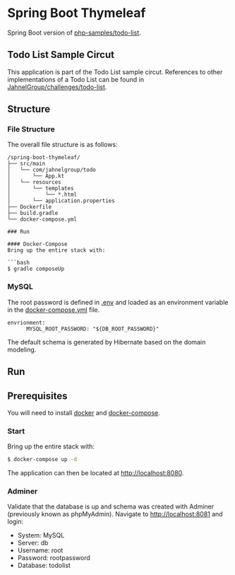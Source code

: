 # Spring Boot Thymeleaf

Spring Boot version of [php-samples/todo-list](https://github.com/JahnelGroup/php-samples/tree/master/todo-list). 

## Todo List Sample Circut

This application is part of the Todo List sample circut. References to other implementations of a Todo List can be found in [JahnelGroup/challenges/todo-list](https://github.com/JahnelGroup/challenges/tree/master/todo-list).

## Structure 

### File Structure 

The overall file structure is as follows:

```text
/spring-boot-thymeleaf/
├── src/main
│   └── com/jahnelgroup/todo
│       └── App.kt
│   └── resources
│       └── templates
│           └── *.html
│       └── application.properties
├── Dockerfile
├── build.gradle
└── docker-compose.yml

### Run

#### Docker-Compose
Bring up the entire stack with:

```bash
$ gradle composeUp
```

### MySQL
The root password is defined in [.env](./.env) and loaded as an environment variable in the [docker-compose.yml](./docker-compose.yml) file.

```
envrionment:
      MYSQL_ROOT_PASSWORD: "${DB_ROOT_PASSWORD}"
```

The default schema is generated by Hibernate based on the domain modeling.

## Run 

## Prerequisites

You will need to install [docker](https://docs.docker.com/install/) and [docker-compose](https://docs.docker.com/compose/install).

### Start

Bring up the entire stack with:

```bash
$ docker-compose up -d
```

The application can then be located at [http://localhost:8080](http://localhost:8080).

### Adminer
Validate that the database is up and schema was created with Adminer (previously known as phpMyAdmin). Navigate to [http://localhost:8081](http://localhost:8081) and login:

* System: MySQL
* Server: db
* Username: root
* Password: rootpassword
* Database: todolist
